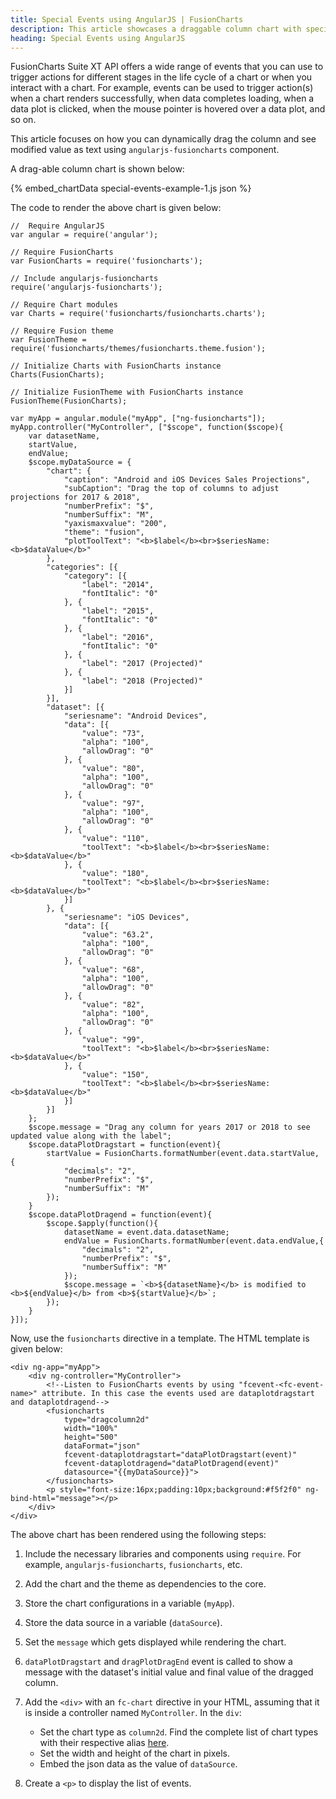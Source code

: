 ```yaml
---
title: Special Events using AngularJS | FusionCharts
description: This article showcases a draggable column chart with special events.
heading: Special Events using AngularJS
---
```


FusionCharts Suite XT API offers a wide range of events that you can use to trigger actions for different stages in the life cycle of a chart or when you interact with a chart. For example, events can be used to trigger action(s) when a chart renders successfully, when data completes loading, when a data plot is clicked, when the mouse pointer is hovered over a data plot, and so on.

This article focuses on how you can dynamically drag the column and see modified value as text using `angularjs-fusioncharts` component.

A drag-able column chart is shown below:

{% embed_chartData special-events-example-1.js json %}

The code to render the above chart is given below:

```
//  Require AngularJS 
var angular = require('angular');

// Require FusionCharts 
var FusionCharts = require('fusioncharts');

// Include angularjs-fusioncharts 
require('angularjs-fusioncharts');

// Require Chart modules 
var Charts = require('fusioncharts/fusioncharts.charts');

// Require Fusion theme
var FusionTheme = require('fusioncharts/themes/fusioncharts.theme.fusion');

// Initialize Charts with FusionCharts instance
Charts(FusionCharts);

// Initialize FusionTheme with FusionCharts instance
FusionTheme(FusionCharts);

var myApp = angular.module("myApp", ["ng-fusioncharts"]);
myApp.controller("MyController", ["$scope", function($scope){
	var datasetName,
    startValue,
    endValue;      
    $scope.myDataSource = {
		"chart": {
	        "caption": "Android and iOS Devices Sales Projections",
	        "subCaption": "Drag the top of columns to adjust projections for 2017 & 2018",
	        "numberPrefix": "$",
	        "numberSuffix": "M",
	        "yaxismaxvalue": "200",
	        "theme": "fusion",
	        "plotToolText": "<b>$label</b><br>$seriesName: <b>$dataValue</b>"
      	},
      	"categories": [{
        	"category": [{
          		"label": "2014",
          		"fontItalic": "0"
        	}, {
          		"label": "2015",
          		"fontItalic": "0"
        	}, {
          		"label": "2016",
          		"fontItalic": "0"
        	}, {
          		"label": "2017 (Projected)"
        	}, {
          		"label": "2018 (Projected)"
        	}]
      	}],
      	"dataset": [{
        	"seriesname": "Android Devices",
        	"data": [{
				"value": "73",
				"alpha": "100",
				"allowDrag": "0"
        	}, {
          		"value": "80",
          		"alpha": "100",
          		"allowDrag": "0"
        	}, {
				"value": "97",
				"alpha": "100",
				"allowDrag": "0"
        	}, {
          		"value": "110",
          		"toolText": "<b>$label</b><br>$seriesName: <b>$dataValue</b>"
        	}, {
          		"value": "180",
          		"toolText": "<b>$label</b><br>$seriesName: <b>$dataValue</b>"
        	}]
      	}, {
        	"seriesname": "iOS Devices",
			"data": [{
				"value": "63.2",
				"alpha": "100",
				"allowDrag": "0"
			}, {
				"value": "68",
				"alpha": "100",
				"allowDrag": "0"
			}, {
				"value": "82",
				"alpha": "100",
				"allowDrag": "0"
			}, {
			  	"value": "99",
			  	"toolText": "<b>$label</b><br>$seriesName: <b>$dataValue</b>"
			}, {
			  	"value": "150",
			  	"toolText": "<b>$label</b><br>$seriesName: <b>$dataValue</b>"
			}]
		}]
	};
    $scope.message = "Drag any column for years 2017 or 2018 to see updated value along with the label"; 
    $scope.dataPlotDragstart = function(event){
    	startValue = FusionCharts.formatNumber(event.data.startValue, {
			"decimals": "2",
			"numberPrefix": "$",
			"numberSuffix": "M"
        });     
    }
    $scope.dataPlotDragend = function(event){ 
		$scope.$apply(function(){
        	datasetName = event.data.datasetName;
        	endValue = FusionCharts.formatNumber(event.data.endValue,{
				"decimals": "2",
				"numberPrefix": "$",
				"numberSuffix": "M"
         	});
         	$scope.message = `<b>${datasetName}</b> is modified to <b>${endValue}</b> from <b>${startValue}</b>`;
      	});
    }
}]);
```

Now, use the `fusioncharts` directive in a template. The HTML template is given below:

```
<div ng-app="myApp">
  	<div ng-controller="MyController">
	  	<!--Listen to FusionCharts events by using "fcevent-<fc-event-name>" attribute. In this case the events used are dataplotdragstart and dataplotdragend-->   
	    <fusioncharts
			type="dragcolumn2d"
			width="100%"
			height="500"
			dataFormat="json"
			fcevent-dataplotdragstart="dataPlotDragstart(event)"
			fcevent-dataplotdragend="dataPlotDragend(event)"
			datasource="{{myDataSource}}">
	    </fusioncharts>
	    <p style="font-size:16px;padding:10px;background:#f5f2f0" ng-bind-html="message"></p>
  	</div>
</div>
```

The above chart has been rendered using the following steps:

1. Include the necessary libraries and components using `require`. For example, `angularjs-fusioncharts`, `fusioncharts`, etc.

2. Add the chart and the theme as dependencies to the core.

3. Store the chart configurations in a variable (`myApp`).

4. Store the data source in a variable (`dataSource`).

5. Set the `message` which gets displayed while rendering the chart.

6. `dataPlotDragstart` and `dragPlotDragEnd` event is called to show a message with the dataset's initial value and final value of the dragged column.

7. Add the `<div>` with an `fc-chart` directive in your HTML, assuming that it is inside a controller named `MyController`. In the `div`:
    * Set the chart type as `column2d`. Find the complete list of chart types with their respective alias [here](https://www.fusioncharts.com/dev/chart-guide/list-of-charts).
    * Set the width and height of the chart in pixels.
    * Embed the json data as the value of `dataSource`.

8. Create a `<p>` to display the list of events.
